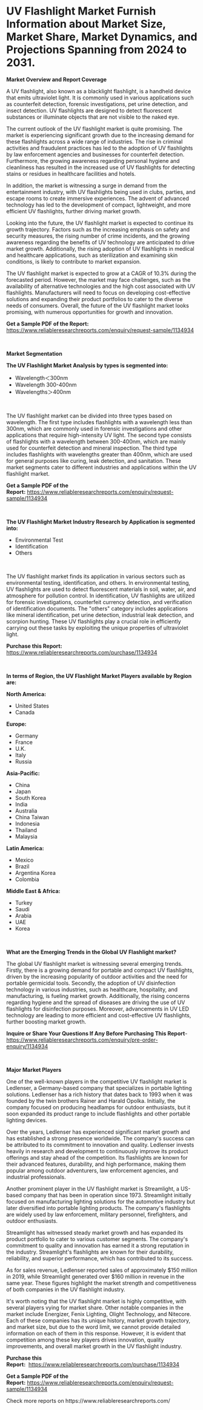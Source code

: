 <p><h1>UV Flashlight Market Furnish Information about Market Size, Market Share, Market Dynamics, and Projections Spanning from 2024 to 2031.</h1></p><p><strong>Market Overview and Report Coverage</strong></p>
<p><p>A UV flashlight, also known as a blacklight flashlight, is a handheld device that emits ultraviolet light. It is commonly used in various applications such as counterfeit detection, forensic investigations, pet urine detection, and insect detection. UV flashlights are designed to detect fluorescent substances or illuminate objects that are not visible to the naked eye.</p><p>The current outlook of the UV flashlight market is quite promising. The market is experiencing significant growth due to the increasing demand for these flashlights across a wide range of industries. The rise in criminal activities and fraudulent practices has led to the adoption of UV flashlights by law enforcement agencies and businesses for counterfeit detection. Furthermore, the growing awareness regarding personal hygiene and cleanliness has resulted in the increased use of UV flashlights for detecting stains or residues in healthcare facilities and hotels.</p><p>In addition, the market is witnessing a surge in demand from the entertainment industry, with UV flashlights being used in clubs, parties, and escape rooms to create immersive experiences. The advent of advanced technology has led to the development of compact, lightweight, and more efficient UV flashlights, further driving market growth.</p><p>Looking into the future, the UV flashlight market is expected to continue its growth trajectory. Factors such as the increasing emphasis on safety and security measures, the rising number of crime incidents, and the growing awareness regarding the benefits of UV technology are anticipated to drive market growth. Additionally, the rising adoption of UV flashlights in medical and healthcare applications, such as sterilization and examining skin conditions, is likely to contribute to market expansion.</p><p>The UV flashlight market is expected to grow at a CAGR of 10.3% during the forecasted period. However, the market may face challenges, such as the availability of alternative technologies and the high cost associated with UV flashlights. Manufacturers will need to focus on developing cost-effective solutions and expanding their product portfolios to cater to the diverse needs of consumers. Overall, the future of the UV flashlight market looks promising, with numerous opportunities for growth and innovation.</p></p>
<p><strong>Get a Sample PDF of the Report:</strong> <a href="https://www.reliableresearchreports.com/enquiry/request-sample/1134934">https://www.reliableresearchreports.com/enquiry/request-sample/1134934</a></p>
<p>&nbsp;</p>
<p><strong>Market Segmentation</strong></p>
<p><strong>The UV Flashlight Market Analysis by types is segmented into:</strong></p>
<p><ul><li>Wavelength＜300nm</li><li>Wavelength 300-400nm</li><li>Wavelengths＞400nm</li></ul></p>
<p>&nbsp;</p>
<p><p>The UV flashlight market can be divided into three types based on wavelength. The first type includes flashlights with a wavelength less than 300nm, which are commonly used in forensic investigations and other applications that require high-intensity UV light. The second type consists of flashlights with a wavelength between 300-400nm, which are mainly used for counterfeit detection and mineral inspection. The third type includes flashlights with wavelengths greater than 400nm, which are used for general purposes like curing, leak detection, and sanitation. These market segments cater to different industries and applications within the UV flashlight market.</p></p>
<p><strong>Get a Sample PDF of the Report:</strong>&nbsp;<a href="https://www.reliableresearchreports.com/enquiry/request-sample/1134934">https://www.reliableresearchreports.com/enquiry/request-sample/1134934</a></p>
<p>&nbsp;</p>
<p><strong>The UV Flashlight Market Industry Research by Application is segmented into:</strong></p>
<p><ul><li>Environmental Test</li><li>Identification</li><li>Others</li></ul></p>
<p>&nbsp;</p>
<p><p>The UV flashlight market finds its application in various sectors such as environmental testing, identification, and others. In environmental testing, UV flashlights are used to detect fluorescent materials in soil, water, air, and atmosphere for pollution control. In identification, UV flashlights are utilized for forensic investigations, counterfeit currency detection, and verification of identification documents. The "others" category includes applications like mineral identification, pet urine detection, industrial leak detection, and scorpion hunting. These UV flashlights play a crucial role in efficiently carrying out these tasks by exploiting the unique properties of ultraviolet light.</p></p>
<p><strong>Purchase this Report:</strong>&nbsp; <a href="https://www.reliableresearchreports.com/purchase/1134934">https://www.reliableresearchreports.com/purchase/1134934</a></p>
<p>&nbsp;</p>
<p><strong>In terms of Region, the UV Flashlight Market Players available by Region are:</strong></p>
<p>
    <p> <strong> North America: </strong>
        <ul>
            <li>United States</li>
            <li>Canada</li>
        </ul>
        </p> 
    <p> <strong> Europe: </strong>
        <ul>
            <li>Germany</li>
            <li>France</li>
            <li>U.K.</li>
            <li>Italy</li>
            <li>Russia</li>
        </ul>
        </p> 
    <p> <strong> Asia-Pacific: </strong>
        <ul>
            <li>China</li>
            <li>Japan</li>
            <li>South Korea</li>
            <li>India</li>
            <li>Australia</li>
            <li>China Taiwan</li>
            <li>Indonesia</li>
            <li>Thailand</li>
            <li>Malaysia</li>
        </ul>
        </p> 
    <p> <strong> Latin America: </strong>
        <ul>
            <li>Mexico</li>
            <li>Brazil</li>
            <li>Argentina Korea</li>
            <li>Colombia</li>
        </ul>
        </p> 
    <p> <strong> Middle East & Africa: </strong>
        <ul>
            <li>Turkey</li>
            <li>Saudi</li>
            <li>Arabia</li>
            <li>UAE</li>
            <li>Korea</li>
        </ul>
    </p>
    </p>
<p>&nbsp;</p>
<p><strong>What are the Emerging Trends in the Global UV Flashlight market?</strong></p>
<p><p>The global UV flashlight market is witnessing several emerging trends. Firstly, there is a growing demand for portable and compact UV flashlights, driven by the increasing popularity of outdoor activities and the need for portable germicidal tools. Secondly, the adoption of UV disinfection technology in various industries, such as healthcare, hospitality, and manufacturing, is fueling market growth. Additionally, the rising concerns regarding hygiene and the spread of diseases are driving the use of UV flashlights for disinfection purposes. Moreover, advancements in UV LED technology are leading to more efficient and cost-effective UV flashlights, further boosting market growth.</p></p>
<p><strong>Inquire or Share Your Questions If Any Before Purchasing This Report</strong>- <a href="https://www.reliableresearchreports.com/enquiry/pre-order-enquiry/1134934">https://www.reliableresearchreports.com/enquiry/pre-order-enquiry/1134934</a></p>
<p>&nbsp;</p>
<p><strong>Major Market Players</strong></p>
<p><p>One of the well-known players in the competitive UV flashlight market is Ledlenser, a Germany-based company that specializes in portable lighting solutions. Ledlenser has a rich history that dates back to 1993 when it was founded by the twin brothers Rainer and Harald Opolka. Initially, the company focused on producing headlamps for outdoor enthusiasts, but it soon expanded its product range to include flashlights and other portable lighting devices.</p><p>Over the years, Ledlenser has experienced significant market growth and has established a strong presence worldwide. The company's success can be attributed to its commitment to innovation and quality. Ledlenser invests heavily in research and development to continuously improve its product offerings and stay ahead of the competition. Its flashlights are known for their advanced features, durability, and high performance, making them popular among outdoor adventurers, law enforcement agencies, and industrial professionals.</p><p>Another prominent player in the UV flashlight market is Streamlight, a US-based company that has been in operation since 1973. Streamlight initially focused on manufacturing lighting solutions for the automotive industry but later diversified into portable lighting products. The company's flashlights are widely used by law enforcement, military personnel, firefighters, and outdoor enthusiasts.</p><p>Streamlight has witnessed steady market growth and has expanded its product portfolio to cater to various customer segments. The company's commitment to quality and innovation has earned it a strong reputation in the industry. Streamlight's flashlights are known for their durability, reliability, and superior performance, which has contributed to its success.</p><p>As for sales revenue, Ledlenser reported sales of approximately $150 million in 2019, while Streamlight generated over $160 million in revenue in the same year. These figures highlight the market strength and competitiveness of both companies in the UV flashlight industry.</p><p>It's worth noting that the UV flashlight market is highly competitive, with several players vying for market share. Other notable companies in the market include Energizer, Fenix Lighting, Olight Technology, and Nitecore. Each of these companies has its unique history, market growth trajectory, and market size, but due to the word limit, we cannot provide detailed information on each of them in this response. However, it is evident that competition among these key players drives innovation, quality improvements, and overall market growth in the UV flashlight industry.</p></p>
<p><strong>Purchase this Report:</strong>&nbsp;&nbsp;<a href="https://www.reliableresearchreports.com/purchase/1134934">https://www.reliableresearchreports.com/purchase/1134934</a></p>
<p></p>
<p><strong>Get a Sample PDF of the Report:</strong>&nbsp;<a href="https://www.reliableresearchreports.com/enquiry/request-sample/1134934">https://www.reliableresearchreports.com/enquiry/request-sample/1134934</a></p>
<p>Check more reports on https://www.reliableresearchreports.com/</p>